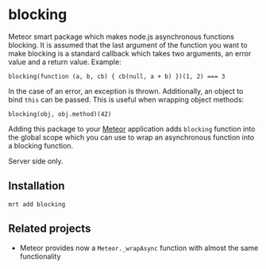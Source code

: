 blocking
========

Meteor smart package which makes node.js asynchronous functions blocking. It is assumed that the last argument of the
function you want to make blocking is a standard callback which takes two arguments, an error value and a return value.
Example:

    blocking(function (a, b, cb) { cb(null, a + b) })(1, 2) === 3

In the case of an error, an exception is thrown. Additionally, an object to bind `this` can be passed. This is useful when
wrapping object methods:

    blocking(obj, obj.method)(42)

Adding this package to your [Meteor](http://www.meteor.com/) application adds `blocking` function into the global scope
which you can use to wrap an asynchronous function into a blocking function.

Server side only.

Installation
------------

```
mrt add blocking
```

Related projects
----------------

* Meteor provides now a `Meteor._wrapAsync` function with almost the same functionality
